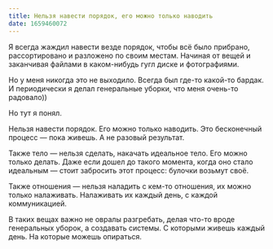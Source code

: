 ```yaml
---
title: Нельзя навести порядок, его можно только наводить
date: 1659460072
---
```

Я всегда жаждил навести везде порядок, чтобы всё было прибрано, рассортировано и разложено по своим местам. Начиная от вещей и заканчивая файлами в каком-нибудь гугл диске и фотографиями.

Но у меня никогда это не выходило. Всегда был где-то какой-то бардак. И периодически я делал генеральные уборки, что меня очень-то радовало))

Но тут я понял.

Нельзя навести порядок. Его можно только наводить. Это бесконечный процесс — пока живешь. А не разовый результат.

Также тело — нельзя сделать, накачать идеальное тело. Его можно только делать. Даже если дошел до такого момента, когда оно стало идеальным — стоит забросить этот процесс: булочки возьмут своё.

Также отношения — нельзя наладить с кем-то отношения, их можно только налаживать. Налаживать их каждый день, с каждой коммуникацией.

В таких вещах важно не овралы разгребать, делая что-то вроде генеральных уборок, а создавать системы. С которыми живешь каждый день. На которые можешь опираться.